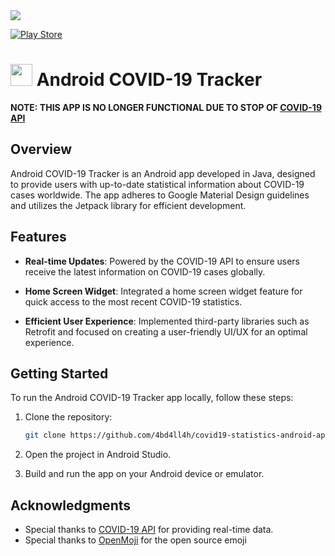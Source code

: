 
<img src="https://covid19api.com/covid19logo.png" style="background-color:white" />

[![Play Store](https://img.shields.io/badge/Download-Github)](app/build/outputs/apk/debug/app-debug.apk)

# <img src="https://openmoji.org/data/color/svg/1F637.svg" width="35" float="middle"/>  Android COVID-19 Tracker
**NOTE: THIS APP IS NO LONGER FUNCTIONAL DUE TO STOP OF [COVID-19 API](https://covid19api.com/)**
## Overview

Android COVID-19 Tracker is an Android app developed in Java, designed to provide users with up-to-date statistical information about COVID-19 cases worldwide. The app adheres to Google Material Design guidelines and utilizes the Jetpack library for efficient development.

## Features

- **Real-time Updates**: Powered by the COVID-19 API to ensure users receive the latest information on COVID-19 cases globally.

- **Home Screen Widget**: Integrated a home screen widget feature for quick access to the most recent COVID-19 statistics.

- **Efficient User Experience**: Implemented third-party libraries such as Retrofit and focused on creating a user-friendly UI/UX for an optimal experience.



## Getting Started

To run the Android COVID-19 Tracker app locally, follow these steps:

1. Clone the repository:

    ```bash
    git clone https://github.com/4bd4ll4h/covid19-statistics-android-app.git
    ```

2. Open the project in Android Studio.

3. Build and run the app on your Android device or emulator.


## Acknowledgments

- Special thanks to [COVID-19 API](https://covid19api.com/) for providing real-time data.
- Special thanks to [OpenMoji](https://openmoji.org/) for the open source emoji


